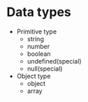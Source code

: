 # Data types

- Primitive type
  - string
  - number
  - boolean
  - undefined(special)
  - null(special)
- Object type
  - object
  - array
